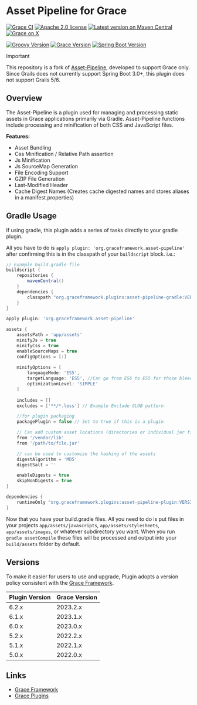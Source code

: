 # Asset Pipeline for Grace

[![Grace CI](https://github.com/graceframework/grace-asset-pipeline/workflows/Grace%20CI/badge.svg?style=flat)](https://github.com/graceframework/grace-asset-pipeline/actions?query=workflow%3A%Grace+CI%22)
[![Apache 2.0 license](https://img.shields.io/badge/License-APACHE%202.0-green.svg?logo=APACHE&style=flat)](https://opensource.org/licenses/Apache-2.0)
[![Latest version on Maven Central](https://img.shields.io/maven-central/v/org.graceframework.plugins/asset-pipeline-core.svg?label=Maven%20Central&logo=apache-maven&style=flat)](https://search.maven.org/search?q=g:org.graceframework.plugins)
[![Grace on X](https://img.shields.io/twitter/follow/graceframework?style=social)](https://twitter.com/graceframework)

[![Groovy Version](https://img.shields.io/badge/Groovy-3.0.23-blue?style=flat&color=4298b8)](https://groovy-lang.org/releasenotes/groovy-3.0.html)
[![Grace Version](https://img.shields.io/badge/Grace-2023.2.0-blue?style=flat&color=f49b06)](https://github.com/graceframework/grace-framework/releases/tag/v2023.2.0-RC1)
[![Spring Boot Version](https://img.shields.io/badge/Spring_Boot-3.2.12-blue?style=flat&color=6db33f)](https://github.com/spring-projects/spring-boot/releases/tag/v3.2.12)

> [!IMPORTANT]
> This repository is a fork of [Asset-Pipeline](https://github.com/bertramdev/asset-pipeline), developed to support Grace only. 
> Since Grails does not currently support Spring Boot 3.0+, this plugin does not support Grails 5/6.

## Overview

The Asset-Pipeline is a plugin used for managing and processing static assets in Grace applications primarily via Gradle. Asset-Pipeline functions include processing and minification of both CSS and JavaScript files.

**Features:**

* Asset Bundling
* Css Minification / Relative Path assertion
* Js Minification
* Js SourceMap Generation
* File Encoding Support
* GZIP File Generation
* Last-Modified Header
* Cache Digest Names (Creates cache digested names and stores aliases in a manifest.properties)

## Gradle Usage

If using gradle, this plugin adds a series of tasks directly to your gradle plugin. 

All you have to do is `apply plugin: 'org.graceframework.asset-pipeline'` after confirming this is in the classpath of your `buildscript` block. i.e.:

```groovy
// Example build.gradle file
buildscript {
    repositories {
        mavenCentral()
    }
    dependencies {
        classpath "org.graceframework.plugins:asset-pipeline-gradle:VERSION"
    }
}

apply plugin: 'org.graceframework.asset-pipeline'

assets {
    assetsPath = 'app/assets'
    minifyJs = true
    minifyCss = true
    enableSourceMaps = true
    configOptions = [:]
  
    minifyOptions = [
        languageMode: 'ES5',
        targetLanguage: 'ES5', //Can go from ES6 to ES5 for those bleeding edgers
        optimizationLevel: 'SIMPLE'
    ]
  
    includes = []
    excludes = ['**/*.less'] // Example Exclude GLOB pattern

    //for plugin packaging
    packagePlugin = false // Set to true if this is a plugin

    // Can add custom asset locations (directories or individual jar files)
    from '/vendor/lib'
    from '/path/to/file.jar'

    // can be used to customize the hashing of the assets
    digestAlgorithm = 'MD5'
    digestSalt = ''

    enableDigests = true
    skipNonDigests = true
}

dependencies {
    runtimeOnly "org.graceframework.plugins:asset-pipeline-plugin:VERSION"
}

```

Now that you have your build.gradle files. All you need to do is put files in your projects `app/assets/javascripts`, `app/assets/stylesheets`, `app/assets/images`, or whatever subdirectory you want.
When you run `gradle assetCompile` these files will be processed and output into your `build/assets` folder by default.

## Versions

To make it easier for users to use and upgrade, Plugin adopts a version policy consistent with the [Grace Framework](https://github.com/graceframework/grace-framework).

| Plugin Version | Grace Version |
|----------------|---------------|
| 6.2.x          | 2023.2.x      |
| 6.1.x          | 2023.1.x      |
| 6.0.x          | 2023.0.x      |
| 5.2.x          | 2022.2.x      |
| 5.1.x          | 2022.1.x      |
| 5.0.x          | 2022.0.x      |

## Links

- [Grace Framework](https://github.com/graceframework/grace-framework)
- [Grace Plugins](https://github.com/grace-plugins)
